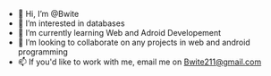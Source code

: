 - 👋 Hi, I’m @Bwite
- 👀 I’m interested in databases
- 🌱 I’m currently learning Web and Adroid Developement
- 💞️ I’m looking to collaborate on any projects in web and android programming
- 📫 If you'd like to work with me, email me on Bwite211@gmail.com

<!---
Bwite/Bwite is a ✨ special ✨ repository because its `README.md` (this file) appears on your GitHub profile.
You can click the Preview link to take a look at your changes.
--->
